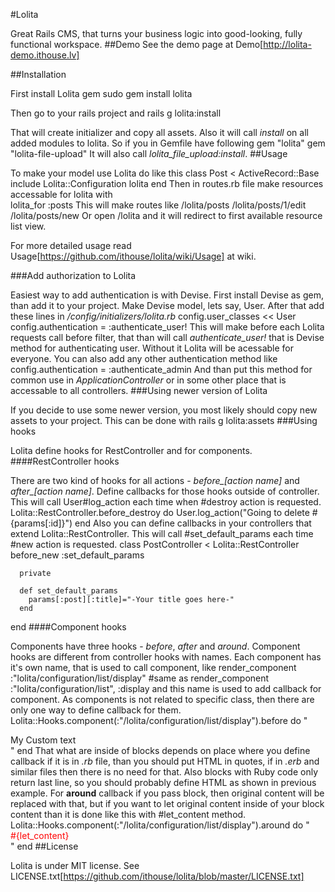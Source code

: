 #Lolita

Great Rails CMS, that turns your business logic into good-looking, fully functional workspace.
##Demo
See the demo page at Demo[http://lolita-demo.ithouse.lv]

##Installation

First install Lolita gem
  sudo gem install lolita

Then go to your rails project and 
 rails g lolita:install

That will create initializer and copy all assets.
Also it will call *install* on all added modules to lolita. 
So if you in Gemfile have following
  gem "lolita"
  gem "lolita-file-upload"
It will also call *lolita_file_upload:install*.
##Usage
 
To make your model use Lolita do like this
  class Post < ActiveRecord::Base
    include Lolita::Configuration
    lolita
  end
Then in routes.rb file make resources accessable for lolita with  
  lolita_for :posts
This will make routes like
  /lolita/posts
  /lolita/posts/1/edit
  /lolita/posts/new
Or open /lolita and it will redirect to first available resource list view.

For more detailed usage read Usage[https://github.com/ithouse/lolita/wiki/Usage] at wiki.

###Add authorization to Lolita

Easiest way to add authentication is with Devise. First install Devise as gem, than add it to your project.
Make Devise model, lets say, User. After that add these lines in */config/initializers/lolita.rb*
  config.user_classes << User
  config.authentication = :authenticate_user!
This will make before each Lolita requests call before filter, that than will call *authenticate_user!*
that is Devise method for authenticating user. Without it Lolita will be acessable for everyone.
You can also add any other authentication method like
  config.authentication = :authenticate_admin
And than put this method for common use in *ApplicationController* or in some other place that is accessable
to all controllers.
###Using newer version of Lolita

If you decide to use some newer version, you most likely should copy new assets to your project. 
This can be done with
  rails g lolita:assets
###Using hooks

Lolita define hooks for RestController and for components.
####RestController hooks

There are two kind of hooks for all actions - *before_[action name]* and *after_[action name]*.
Define callbacks for those hooks outside of controller. This will call User#log_action each time when #destroy 
action is requested.
   Lolita::RestController.before_destroy do
      User.log_action("Going to delete #{params[:id]}") 
   end
Also you can define callbacks in your controllers that extend Lolita::RestController. This will call #set\_default\_params
each time #new action is requested.
   class PostController < Lolita::RestController
      before_new :set_default_params

      private

      def set_default_params
        params[:post][:title]="-Your title goes here-"
      end
  end
####Component hooks

Components have three hooks - *before*, *after* and *around*.
Component hooks are different from controller hooks with names. Each component has it's own name, that is used to
call component, like
  render_component :"lolita/configuration/list/display"
  #same as
  render_component :"lolita/configuration/list", :display
and this name is used to add callback for component. As components is not related to specific class, then there
are only one way to define callback for them.
  Lolita::Hooks.component(:"/lolita/configuration/list/display").before do
    "<div>My Custom text</div>"
  end
That what are inside of blocks depends on place where you define callback if it is in <i>.rb</i> file, than you
should put HTML in quotes, if in <i>.erb</i> and similar files then there is no need for that. Also blocks with 
Ruby code only return last line, so you should probably define HTML as shown in previous example.
For <b>around</b> callback if you pass block, then original content will be replaced with that, but if you want
to let original content inside of your block content than it is done like this with #let_content method.
  Lolita::Hooks.component(:"/lolita/configuration/list/display").around do
    "<div style='color:red'>#{let_content}</div>"
  end
##License

Lolita is under MIT license. See LICENSE.txt[https://github.com/ithouse/lolita/blob/master/LICENSE.txt]